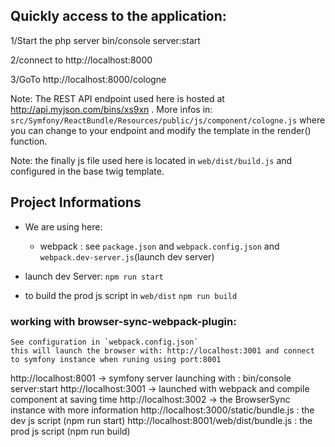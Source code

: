 ## Quickly access to the application:

1/Start the php server
	bin/console server:start

2/connect to 
	http://localhost:8000

3/GoTo 
	http://localhost:8000/cologne

Note: The REST API endpoint used here is hosted at http://api.myjson.com/bins/xs9xn . More infos in: `src/Symfony/ReactBundle/Resources/public/js/component/cologne.js` where you can change to your endpoint and modify the template in the render() function.


Note: the finally js file used here is located in `web/dist/build.js` and configured in the base twig template.


## Project Informations	

- We are using here:
	- webpack : see `package.json` and `webpack.config.json` and `webpack.dev-server.js`(launch dev server)

- launch dev Server:
	`npm run start`
- to build the prod js script in `web/dist`
	`npm run build`

### working with browser-sync-webpack-plugin:
	See configuration in `webpack.config.json`
	this will launch the browser with: http://localhost:3001 and connect to symfony instance when runing using port:8001


http://localhost:8001 -> symfony server launching with : bin/console server:start
http://localhost:3001 -> launched with webpack and compile component at saving time
http://localhost:3002 -> the BrowserSync instance with more information
http://localhost:3000/static/bundle.js  : the dev js script (npm run start)
http://localhost:8001/web/dist/bundle.js : the prod js script (npm run build)
